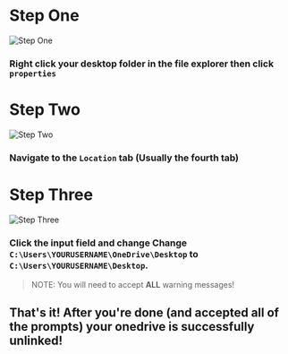 # Step One
![Step One](https://i.imgur.com/2R6OHmB.png)
### Right click your desktop folder in the file explorer then click `properties`
# Step Two
![Step Two](https://i.imgur.com/oPiNHh9.png)
### Navigate to the `Location` tab (Usually the fourth tab)
# Step Three
![Step Three](https://i.imgur.com/4uJhXsl.png)
### Click the input field and change Change `C:\Users\YOURUSERNAME\OneDrive\Desktop` to `C:\Users\YOURUSERNAME\Desktop`.
> NOTE: You will need to accept **ALL** warning messages!
## That's it! After you're done (and accepted all of the prompts) your onedrive is successfully unlinked!
